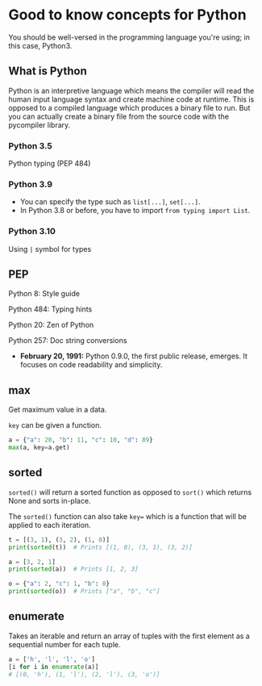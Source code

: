 # Good to know concepts for Python

You should be well-versed in the programming language you're using; in this
case, Python3.

## What is Python

Python is an interpretive language which means the compiler will read the human
input language syntax and create machine code at runtime. This is opposed to a
compiled language which produces a binary file to run. But you can actually
create a binary file from the source code with the pycompiler library.

### Python 3.5

Python typing (PEP 484)

### Python 3.9

- You can specify the type such as `list[...]`, `set[...]`.
- In Python 3.8 or before, you have to import `from typing import List`.

### Python 3.10

Using `|` symbol for types

## PEP

Python 8: Style guide

Python 484: Typing hints

Python 20: Zen of Python

Python 257: Doc string conversions

- **February 20, 1991:** Python 0.9.0, the first public release, emerges. It
  focuses on code readability and simplicity.

## max

Get maximum value in a data.

`key` can be given a function.

```python
a = {"a": 20, "b": 11, "c": 10, "d": 89}
max(a, key=a.get)
```

## sorted

`sorted()` will return a sorted function as opposed to `sort()` which returns
None and sorts in-place.

The `sorted()` function can also take `key=` which is a function that will be
applied to each iteration.

```python
t = [(3, 1), (3, 2), (1, 0)]
print(sorted(t))  # Prints [(1, 0), (3, 1), (3, 2)]

a = [3, 2, 1]
print(sorted(a))  # Prints [1, 2, 3]

o = {"a": 2, "c": 1, "b": 0}
print(sorted(o))  # Prints ["a", "b", "c"]
```

## enumerate

Takes an iterable and return an array of tuples with the first element as a
sequential number for each tuple.

```python
a = ['h', 'l', 'l', 'o']
[i for i in enumerate(a)]
# [(0, 'h'), (1, 'l'), (2, 'l'), (3, 'o')]
```
